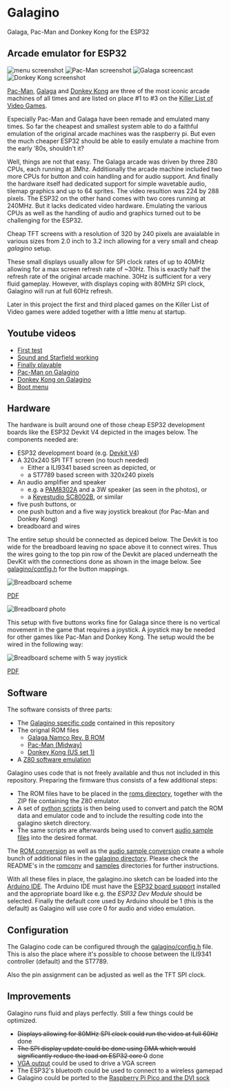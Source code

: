 # Galagino

Galaga, Pac-Man and Donkey Kong for the ESP32

## Arcade emulator for ESP32

![menu screenshot](images/menu.png)
![Pac-Man screenshot](images/pacman.gif)
![Galaga screencast](images/galagino.gif)
![Donkey Kong screenshot](images/dkong.gif)

[Pac-Man](https://en.wikipedia.org/wiki/Pac-Man),
[Galaga](https://en.wikipedia.org/wiki/Galaga) and
[Donkey Kong](https://en.wikipedia.org/wiki/Donkey_Kong_(video_game)) are three of the most
iconic arcade machines of all times and are listed on place #1 to #3
on the [Killer List of Video Games](http://www.klov.net).

Especially Pac-Man and Galaga have been remade and emulated many
times. So far the cheapest and smallest system able to do a faithful
emulation of the original arcade machines was the raspberry pi. But
even the much cheaper ESP32 should be able to easily emulate a machine
from the early ’80s, shouldn't it?

Well, things are not that easy. The Galaga arcade was driven by three
Z80 CPUs, each running at 3Mhz. Additionally the arcade machine
included two more CPUs for button and coin handling and for audio
support. And finally the hardware itself had dedicated support
for simple wavetable audio, tilemap graphics and up to 64 sprites.
The video resultion was 224 by 288 pixels. The ESP32 on the other hand
comes with two cores running at 240MHz. But it lacks dedicated video
hardware. Emulating the various CPUs as well as the handling of
audio and graphics turned out to be challenging for the ESP32.

Cheap TFT screens with a resolution of 320 by 240 pixels are avaialable
in various sizes from 2.0 inch to 3.2 inch allowing for a very small
and cheap *galagino* setup.

These small displays usually allow for SPI clock rates of up to 40MHz
allowing for a max screen refresh rate of ~30Hz. This is exactly half
the refresh rate of the original arcade machine. 30Hz is sufficient
for a very fluid gameplay. However, with displays coping with 80MHz
SPI clock, Galagino will run at full 60Hz refresh.

Later in this project the first and third placed games on the Killer List
of Video games were added together with a little menu at startup.

## Youtube videos

* [First test](https://www.youtube.com/shorts/LZRI6izM8XM)
* [Sound and Starfield working](https://www.youtube.com/shorts/8uNSv0aRtgY)
* [Finally playable](https://www.youtube.com/shorts/wqnJzOAAths)
* [Pac-Man on Galagino](https://www.youtube.com/shorts/F4-XiiPwG1c)
* [Donkey Kong on Galagino](https://www.youtube.com/shorts/KROFJ0Rtj0w)
* [Boot menu](https://www.youtube.com/shorts/_PJyn06yrtg)
## Hardware

The hardware is built around one of those cheap ESP32 development
boards like the ESP32 Devkit V4 depicted in the images below. The
components needed are:

* ESP32 development board (e.g. [Devkit V4](https://www.espressif.com/en/products/devkits/esp32-devkitc))
* A 320x240 SPI TFT screen (no touch needed)
  * Either a ILI9341 based screen as depicted, or
  * a ST7789 based screen with 320x240 pixels
* An audio amplifier and speaker
  * e.g. a [PAM8302A](https://www.adafruit.com/product/2130) and a 3W speaker (as seen in the photos), or
  * a [Keyestudio SC8002B](https://www.keyestudio.com/products/keyestudio-sc8002b-audio-power-amplifier-speaker-module-for-arduino-player), or similar 
* five push buttons, or
* one push button and a five way joystick breakout (for Pac-Man and Donkey Kong)
* breadboard and wires

The entire setup should be connected as depiced below. The Devkit is
too wide for the breadboard leaving no space above it to connect
wires. Thus the wires going to the top pin row of the Devkit are
placed underneath the DevKit with the connections done as shown in the
image below. See [galagino/config.h](galagino/config.h) for the button
mappings.

![Breadboard scheme](images/galagino_bb.png)

[PDF](images/galagino_bb.pdf)

![Breadboard photo](images/galagino_breadboard.jpeg)

This setup with five buttons works fine for Galaga since there is no
vertical movement in the game that requires a joystick. A joystick may
be needed for other games like Pac-Man and Donkey Kong. The setup would
the be wired in the following way:

![Breadboard scheme with 5 way joystick](images/galagino_5way_bb.png)

[PDF](images/galagino_5way_bb.pdf)

## Software

The software consists of three parts:

* The [Galagino specific code](galagino/) contained in this repository
* The orignal ROM files
    * [Galaga Namco Rev. B ROM](https://www.bing.com/search?q=galaga+namco+b+rom)
    * [Pac-Man (Midway)](https://www.bing.com/search?q=pacman+midway+arcade+rom)
    * [Donkey Kong (US set 1)](https://www.bing.com/search?q=donkey+kong+arcade+rom)
* A [Z80 software emulation](https://fms.komkon.org/EMUL8/Z80-081707.zip)

Galagino uses code that is not freely available and thus not included in this
repository. Preparing the firmware thus consists of a few additional steps:

* The ROM files have to be placed in the [roms directory](roms/), together with the ZIP file containing the Z80 emulator.
* A set of [python scripts](romconv/) is then being used to convert and
 patch the ROM data and emulator code and to include the resulting code into the
galagino sketch directory.
* The same scripts are afterwards being used to convert [audio sample files](./samples) into the desired format.

The [ROM conversion](./romconv) as well as the [audio sample
conversion](./samples) create a whole bunch of additional files in the
[galagino directory](./galagino). Please check the README's in the
[romconv](./romconv) and [samples](./samples) directories for further
instructions.

With all these files in place, the galagino.ino sketch can be loaded
into the [Arduino IDE](https://docs.arduino.cc/software/ide-v2). The
Arduino IDE must have the [ESP32 board support](https://docs.espressif.com/projects/arduino-esp32/en/latest/installing.html)
installed and the appropriate board like e.g. the
*ESP32 Dev Module* should be selected. Finally the default core used
by Arduino should be 1 (this is the default) as Galagino will use core 0
for audio and video emulation.

## Configuration

The Galagino code can be configured through the [galagino/config.h](galagino/config.h)
file. This is also the place where it's possible to choose between the ILI9341
controller (default) and the ST7789.

Also the pin assignment can be adjusted as well as the TFT SPI clock.

## Improvements

Galagino runs fluid and plays perfectly. Still a few things could be optimized.

* ~~Displays allowing for 80MHz SPI clock could run the video at full 60Hz~~ done
* ~~The SPI display update could be done using DMA which would significantly reduce the load on ESP32 core 0~~ done
* [VGA output](http://www.fabglib.org/index.html) could be used to drive a VGA screen
* The ESP32's bluetooth could be used to connect to a wireless gamepad
* Galagino could be ported to the [Raspberry Pi Pico and the DVI sock](https://picockpit.com/raspberry-pi/raspberry-pi-pico-video-output/)
